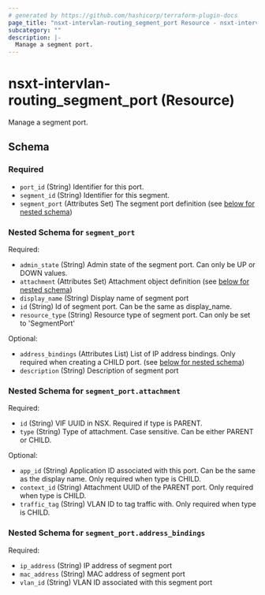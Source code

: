 ```yaml
---
# generated by https://github.com/hashicorp/terraform-plugin-docs
page_title: "nsxt-intervlan-routing_segment_port Resource - nsxt-intervlan-routing"
subcategory: ""
description: |-
  Manage a segment port.
---
```


# nsxt-intervlan-routing_segment_port (Resource)

Manage a segment port.



<!-- schema generated by tfplugindocs -->
## Schema

### Required

- `port_id` (String) Identifier for this port.
- `segment_id` (String) Identifier for this segment.
- `segment_port` (Attributes Set) The segment port definition (see [below for nested schema](#nestedatt--segment_port))

<a id="nestedatt--segment_port"></a>
### Nested Schema for `segment_port`

Required:

- `admin_state` (String) Admin state of the segment port. Can only be UP or DOWN values.
- `attachment` (Attributes Set) Attachment object definition (see [below for nested schema](#nestedatt--segment_port--attachment))
- `display_name` (String) Display name of segment port
- `id` (String) Id of segment port. Can be the same as display_name.
- `resource_type` (String) Resource type of segment port. Can only be set to 'SegmentPort'

Optional:

- `address_bindings` (Attributes List) List of IP address bindings. Only required when creating a CHILD port. (see [below for nested schema](#nestedatt--segment_port--address_bindings))
- `description` (String) Description of segment port

<a id="nestedatt--segment_port--attachment"></a>
### Nested Schema for `segment_port.attachment`

Required:

- `id` (String) VIF UUID in NSX. Required if type is PARENT.
- `type` (String) Type of attachment. Case sensitive. Can be either PARENT or CHILD.

Optional:

- `app_id` (String) Application ID associated with this port. Can be the same as the display name. Only required when type is CHILD.
- `context_id` (String) Attachment UUID of the PARENT port. Only required when type is CHILD.
- `traffic_tag` (String) VLAN ID to tag traffic with. Only required when type is CHILD.


<a id="nestedatt--segment_port--address_bindings"></a>
### Nested Schema for `segment_port.address_bindings`

Required:

- `ip_address` (String) IP address of segment port
- `mac_address` (String) MAC address of segment port
- `vlan_id` (String) VLAN ID associated with this segment port
